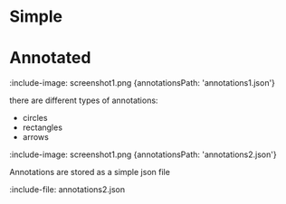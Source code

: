 # Simple 

# Annotated

:include-image: screenshot1.png {annotationsPath: 'annotations1.json'}

there are different types of annotations:
* circles
* rectangles
* arrows

:include-image: screenshot1.png {annotationsPath: 'annotations2.json'}

Annotations are stored as a simple json file

:include-file: annotations2.json